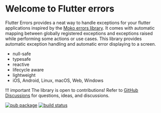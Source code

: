# Welcome to Flutter errors

Flutter Errors provides a neat way to handle exceptions for your flutter applications inspired by the [Moko errors library](https://github.com/icerockdev/moko-errors).
It comes with automatic mapping between globally registered exceptions and exceptions raised while performing some actions or use cases.
This library provides automatic exception handling and automatic error displaying to a screen.

- null-safe
- typesafe
- reactive
- lifecycle aware
- lightweight
- iOS, Android, Linux, macOS, Web, Windows

!!! important
The library is open to contributions!
Refer to [GitHub Discussions](https://github.com/faiyyazs/flutter-errors/discussions) for questions, ideas, and discussions.

[![pub package](https://img.shields.io/pub/v/flutter-errors.svg)](https://pub.dartlang.org/packages/flutter-errors) [![build status](https://github.com/faiyyazs/flutter-errors/actions/workflows/ci.yml/badge.svg)](https://github.com/faiyyazs/flutter-errors/actions/workflows/ci.yml)

